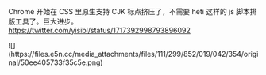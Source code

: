 <p>Chrome 开始在 CSS 里原生支持 CJK 标点挤压了，不需要 heti 这样的 js 脚本排版工具了。巨大进步。 <a href="https://twitter.com/yisibl/status/1717392998793896092" target="_blank" rel="nofollow noopener" translate="no"><span class="invisible">https://</span><span class="ellipsis">twitter.com/yisibl/status/1717</span><span class="invisible">392998793896092</span></a></p>
![](https://files.e5n.cc/media_attachments/files/111/299/852/019/042/354/original/50ee405733f35c5e.png)
